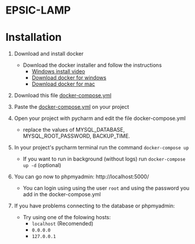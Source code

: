 # EPSIC-LAMP

# Installation
1. Download and install docker
   - Download the docker installer and follow the instructions
     - [Windows install video](https://youtu.be/GIMExUnjzMw?t=97)  
     - [Download docker for windows](https://download.docker.com/win/stable/Docker%20Desktop%20Installer.exe)  
     - [Download docker for mac](https://download.docker.com/mac/stable/Docker.dmg)  

2. Download this file [docker-compose.yml](https://drive.google.com/file/d/1CuoKkH_11AZVbie_Vum10V4K4Ug67Hqe/view?usp=sharing)

3. Paste the [docker-compose.yml](https://drive.google.com/file/d/1CuoKkH_11AZVbie_Vum10V4K4Ug67Hqe/view?usp=sharing) on your project

4. Open your project with pycharm and edit the file docker-compose.yml
   - replace the values of MYSQL_DATABASE, MYSQL_ROOT_PASSWORD, BACKUP_TIME.
   
5. In your project's pycharm terminal run the command `docker-compose up`
   - If you want to run in background (without logs) run `docker-compose up -d` (optional)

6. You can go now to phpmyadmin: http://localhost:5000/
   - You can login using using the user `root` and using the password you add in the docker-compose.yml

8. If you have problems connecting to the database or phpmyadmin:
   - Try using one of the folowing hosts:
     - `localhost` (Recomended)
     - `0.0.0.0`
     - `127.0.0.1`
